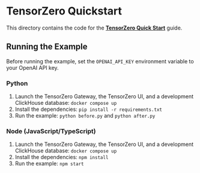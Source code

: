 # TensorZero Quickstart

This directory contains the code for the **[TensorZero Quick Start](https://www.tensorzero.com/docs/quickstart)** guide.

## Running the Example

Before running the example, set the `OPENAI_API_KEY` environment variable to your OpenAI API key.

### Python

1. Launch the TensorZero Gateway, the TensorZero UI, and a development ClickHouse database: `docker compose up`
2. Install the dependencies: `pip install -r requirements.txt`
3. Run the example: `python before.py` and `python after.py`

### Node (JavaScript/TypeScript)

1. Launch the TensorZero Gateway, the TensorZero UI, and a development ClickHouse database: `docker compose up`
2. Install the dependencies: `npm install`
3. Run the example: `npm start`
